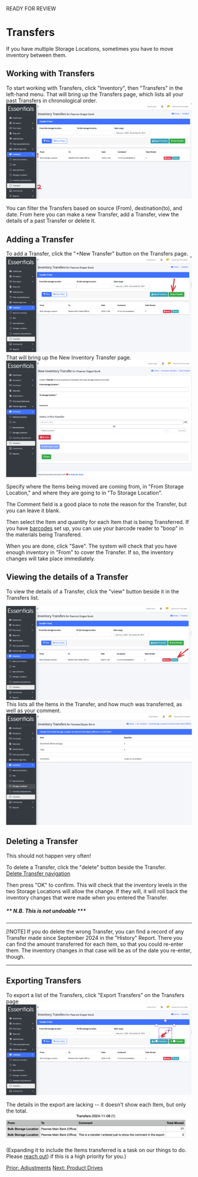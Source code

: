 READY FOR REVIEW
# Transfers
If you have multiple Storage Locations, sometimes you have to move inventory between them.  
## Working with Transfers
To start working with Transfers, click "Inventory",  then "Transfers" in the left-hand menu.
That will bring up the Transfers page, which lists all your past Transfers in chronological order.  
![Navigation to Transfers](images/inventory/inventory_transfers_navigation.png)

You can filter the Transfers based on source (From), destination(to), and date.
From here you can make a new Transfer, add a Transfer, view the details of a past Transfer or delete it.

## Adding a Transfer
To add a Transfer, click the "+New Transfer" button on the Transfers page. 
![New Transfer navigation](images/inventory/inventory_transfers_new_navigation.png)
That will bring up the New Inventory Transfer page.
![New Transfer](images/inventory/inventory_transfers_new.png)

Specify where the Items being moved are coming from, in "From Storage Location," and where they are going to in "To Storage Location".

The Comment field is a good place to note the reason for the Transfer, but you can leave it blank.

Then select the Item and quantity for each Item that is being Transferred.  If you have [barcodes](inventory_barcodes.md) set up,  you can use your barcode reader to "boop" in the materials being Transfered.

When you are done, click "Save".  The system will check that you have enough inventory in "From" to cover the Transfer.  If so, the inventory changes will take place immediately.

## Viewing the details of a Transfer
To view the details of a Transfer, click the "view" button beside it in the Transfers list.

![view Transfer navigation](images/inventory/inventory_transfers_view_navigation.png)
This lists all the Items in the Transfer, and how much was transferred, as well as your comment.
![view Transfer](images/inventory/inventory_transfers_view.png)
## Deleting a Transfer

This should not happen very often!  

To delete a Transfer, click the "delete" button beside the Transfer.  
[Delete Transfer navigation](images/inventory/inventory_transfers_delete.png)

Then press "OK" to confirm.
This will check that the inventory levels in the two Storage Locations will allow the change.  If they will, it will roll back the inventory changes that were made when you entered the Transfer.

##### ** N.B. This is not undoable  *** 

----

[!NOTE]  If you do delete the wrong Transfer, you can find a record of any Transfer made since September 2024 in the "History" Report.  There you can find the amount transferred  for each Item, so that you could re-enter them.  The inventory changes in that case will be as of the date you re-enter, though.

----

## Exporting Transfers
To export a list of the Transfers, click "Export Transfers" on the Transfers page
![Navigation to Transfer export](images/inventory/inventory_transfers_export_navigation.png)

The details in the export are lacking -- it doesn't show each Item, but only the total.
![Sample Transfer export](images/inventory/inventory_transfers_export.png)

(Expanding it to include the Items transferred is a task on our things to do.  Please [reach out](intro_ii.md)) if this is a high priority for you.)

[Prior:  Adjustments](inventory_adjustments.md) [Next: Product Drives](community_product_drives.md)